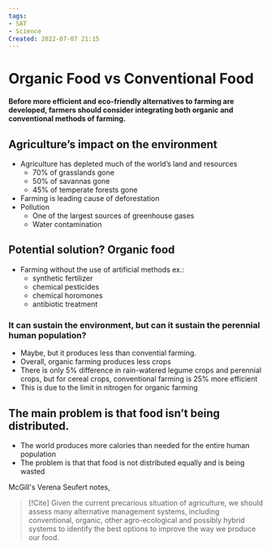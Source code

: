```yaml
---
tags:
- SAT
- Science
Created: 2022-07-07 21:15  
---
```

# Organic Food vs Conventional Food 

**Before more efficient and eco-friendly alternatives to farming are developed, farmers should consider integrating both organic and conventional methods of farming.** 

## Agriculture’s impact on the environment 
- Agriculture has depleted much of the world’s land and resources 
	- 70% of grasslands gone 
	- 50% of savannas gone 
	- 45% of temperate forests gone 
- Farming is leading cause of deforestation 
- Pollution 
	- One of the largest sources of greenhouse gases 
	- Water contamination 

## Potential solution? Organic food 
- Farming without the use of artificial methods ex.:
	- synthetic fertilizer 
	- chemical pesticides 
	- chemical horomones 
	- antibiotic treatment 

### It can sustain the environment, but can it sustain the perennial human population? 
- Maybe, but it produces less than convential farming. 
- Overall, organic farming produces less crops 
- There is only 5% difference in rain-watered legume crops and perennial crops, but for cereal crops, conventional farming is 25% more efficient 
- This is due to the limit in nitrogen for organic farming 

## The main problem is that food isn’t being distributed. 
- The world produces more calories than needed for the entire human population 
- The problem is that that food is not distributed equally and is being wasted 

McGill's Verena Seufert notes, 
>[!Cite] Given the current precarious situation of agriculture, we should assess many alternative management systems, including conventional, organic, other agro-ecological and possibly hybrid systems to identify the best options to improve the way we produce our food. 


